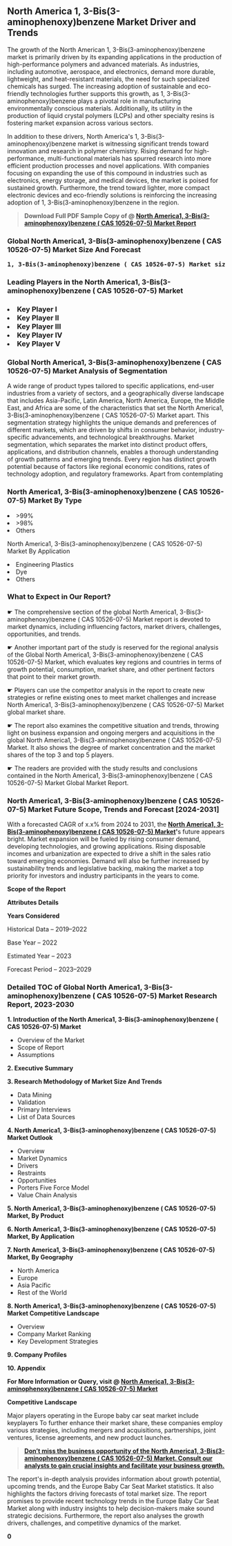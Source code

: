 <p><h2>North America 1, 3-Bis(3-aminophenoxy)benzene Market Driver and Trends</h2><p>The growth of the North American 1, 3-Bis(3-aminophenoxy)benzene market is primarily driven by its expanding applications in the production of high-performance polymers and advanced materials. As industries, including automotive, aerospace, and electronics, demand more durable, lightweight, and heat-resistant materials, the need for such specialized chemicals has surged. The increasing adoption of sustainable and eco-friendly technologies further supports this growth, as 1, 3-Bis(3-aminophenoxy)benzene plays a pivotal role in manufacturing environmentally conscious materials. Additionally, its utility in the production of liquid crystal polymers (LCPs) and other specialty resins is fostering market expansion across various sectors.</p><p>In addition to these drivers, North America's 1, 3-Bis(3-aminophenoxy)benzene market is witnessing significant trends toward innovation and research in polymer chemistry. Rising demand for high-performance, multi-functional materials has spurred research into more efficient production processes and novel applications. With companies focusing on expanding the use of this compound in industries such as electronics, energy storage, and medical devices, the market is poised for sustained growth. Furthermore, the trend toward lighter, more compact electronic devices and eco-friendly solutions is reinforcing the increasing adoption of 1, 3-Bis(3-aminophenoxy)benzene in the region.</p></p><blockquote id="" class=""><strong>Download Full PDF Sample Copy of @&nbsp;<a href="https://www.verifiedmarketreports.com/download-sample/?rid=899504&utm_source=GitHub-Jan&utm_medium=283" target="_blank">North America1, 3-Bis(3-aminophenoxy)benzene ( CAS 10526-07-5) Market Report</a>&nbsp;&nbsp;</strong></blockquote><h3 id="" class=""><strong>Global&nbsp;North America1, 3-Bis(3-aminophenoxy)benzene ( CAS 10526-07-5) Market Size And Forecast</strong></h3><pre class="reader-text-block__code-block"><strong>1, 3-Bis(3-aminophenoxy)benzene ( CAS 10526-07-5) Market size was valued at USD 0.01 Billion in 2022 and is projected to reach USD 0.03 Billion by 2030, growing at a CAGR of 13% from 2024 to 2030.</strong></pre><h3 id="" class="">Leading Players in the&nbsp;North America1, 3-Bis(3-aminophenoxy)benzene ( CAS 10526-07-5) Market</h3><h3 class=""></Li><Li>Key Player I</Li><Li> Key Player II</Li><Li> Key Player III</Li><Li> Key Player IV</Li><Li> Key Player V</h3><h3 id="" class="">Global&nbsp;North America1, 3-Bis(3-aminophenoxy)benzene ( CAS 10526-07-5) Market Analysis of Segmentation</h3><p id="" class="">A wide range of product types tailored to specific applications, end-user industries from a variety of sectors, and a geographically diverse landscape that includes Asia-Pacific, Latin America, North America, Europe, the Middle East, and Africa are some of the characteristics that set the North America1, 3-Bis(3-aminophenoxy)benzene ( CAS 10526-07-5) Market apart. This segmentation strategy highlights the unique demands and preferences of different markets, which are driven by shifts in consumer behavior, industry-specific advancements, and technological breakthroughs. Market segmentation, which separates the market into distinct product offers, applications, and distribution channels, enables a thorough understanding of growth patterns and emerging trends. Every region has distinct growth potential because of factors like regional economic conditions, rates of technology adoption, and regulatory frameworks. Apart from contemplating</p><h3 id="" class="">North America1, 3-Bis(3-aminophenoxy)benzene ( CAS 10526-07-5) Market&nbsp;By Type</h3><p></Li><Li>>99%</Li><Li> >98%</Li><Li> Others</p><div class="" data-test-id=""><p>North America1, 3-Bis(3-aminophenoxy)benzene ( CAS 10526-07-5) Market&nbsp;By Application</p></div><p class=""></Li><Li>Engineering Plastics</Li><Li> Dye</Li><Li> Others</p><div class="" data-test-id=""><h3><span class="">What to Expect in Our Report?</span></h3></div><div class="" data-test-id=""><p><span class="">☛ The comprehensive section of the global North America1, 3-Bis(3-aminophenoxy)benzene ( CAS 10526-07-5) Market report is devoted to market dynamics, including influencing factors, market drivers, challenges, opportunities, and trends.</span></p></div><div class="" data-test-id=""><p><span class="">☛ Another important part of the study is reserved for the regional analysis of the Global North America1, 3-Bis(3-aminophenoxy)benzene ( CAS 10526-07-5) Market, which evaluates key regions and countries in terms of growth potential, consumption, market share, and other pertinent factors that point to their market growth.</span></p></div><div class="" data-test-id=""><p><span class="">☛ Players can use the competitor analysis in the report to create new strategies or refine existing ones to meet market challenges and increase North America1, 3-Bis(3-aminophenoxy)benzene ( CAS 10526-07-5) Market global market share.</span></p></div><div class="" data-test-id=""><p><span class="">☛ The report also examines the competitive situation and trends, throwing light on business expansion and ongoing mergers and acquisitions in the global North America1, 3-Bis(3-aminophenoxy)benzene ( CAS 10526-07-5) Market. It also shows the degree of market concentration and the market shares of the top 3 and top 5 players.</span></p></div><div class="" data-test-id=""><p><span class="">☛ The readers are provided with the study results and conclusions contained in the North America1, 3-Bis(3-aminophenoxy)benzene ( CAS 10526-07-5) Market Global Market Report.</span></p></div><div class="" data-test-id=""><h3><span class="">North America1, 3-Bis(3-aminophenoxy)benzene ( CAS 10526-07-5) Market Future Scope, Trends and Forecast [2024-2031]</span></h3></div><div class="" data-test-id=""><p><span class="">With a forecasted CAGR of x.x% from 2024 to 2031, the <strong><a href="https://www.verifiedmarketreports.com/download-sample/?rid=899504&utm_source=GitHub-Jan&utm_medium=283" target="_blank">North America1, 3-Bis(3-aminophenoxy)benzene ( CAS 10526-07-5) Market</a>'</strong>s future appears bright. Market expansion will be fueled by rising consumer demand, developing technologies, and growing applications. Rising disposable incomes and urbanization are expected to drive a shift in the sales ratio toward emerging economies. Demand will also be further increased by sustainability trends and legislative backing, making the market a top priority for investors and industry participants in the years to come.</span></p><p id="ember66" class="ember-view reader-text-block__paragraph"><strong>Scope of the Report</strong></p><p id="ember67" class="ember-view reader-text-block__paragraph"><strong>Attributes Details</strong></p><p id="ember68" class="ember-view reader-text-block__paragraph"><strong>Years Considered</strong></p><p id="ember69" class="ember-view reader-text-block__paragraph">Historical Data &ndash; 2019&ndash;2022</p><p id="ember70" class="ember-view reader-text-block__paragraph">Base Year &ndash; 2022</p><p id="ember71" class="ember-view reader-text-block__paragraph">Estimated Year &ndash; 2023</p><p id="ember72" class="ember-view reader-text-block__paragraph">Forecast Period &ndash; 2023&ndash;2029</p></div><h3 id="" class="">Detailed TOC of Global North America1, 3-Bis(3-aminophenoxy)benzene ( CAS 10526-07-5) Market Research Report, 2023-2030</h3><p id="" class=""><strong>1. Introduction of the North America1, 3-Bis(3-aminophenoxy)benzene ( CAS 10526-07-5) Market</strong></p><ul><li>Overview of the Market</li><li>Scope of Report</li><li>Assumptions</li></ul><p id="" class=""><strong>2. Executive Summary</strong></p><p id="" class=""><strong>3. Research Methodology of Market Size And Trends</strong></p><ul><li>Data Mining</li><li>Validation</li><li>Primary Interviews</li><li>List of Data Sources</li></ul><p id="" class=""><strong>4. North America1, 3-Bis(3-aminophenoxy)benzene ( CAS 10526-07-5) Market Outlook</strong></p><ul><li>Overview</li><li>Market Dynamics</li><li>Drivers</li><li>Restraints</li><li>Opportunities</li><li>Porters Five Force Model</li><li>Value Chain Analysis</li></ul><p id="" class=""><strong>5. North America1, 3-Bis(3-aminophenoxy)benzene ( CAS 10526-07-5) Market, By Product</strong></p><p id="" class=""><strong>6. North America1, 3-Bis(3-aminophenoxy)benzene ( CAS 10526-07-5) Market, By Application</strong></p><p id="" class=""><strong>7. North America1, 3-Bis(3-aminophenoxy)benzene ( CAS 10526-07-5) Market, By Geography</strong></p><ul><li>North America</li><li>Europe</li><li>Asia Pacific</li><li>Rest of the World</li></ul><p id="" class=""><strong>8. North America1, 3-Bis(3-aminophenoxy)benzene ( CAS 10526-07-5) Market Competitive Landscape</strong></p><ul><li>Overview</li><li>Company Market Ranking</li><li>Key Development Strategies</li></ul><p id="" class=""><strong>9. Company Profiles</strong></p><p id="" class=""><strong>10. Appendix</strong></p><p><strong>For More Information or Query, visit&nbsp;@ <a href="https://www.verifiedmarketreports.com/product/1-3-bis-3-aminophenoxy-benzene-cas-10526-07-5-market/" target="_blank">North America1, 3-Bis(3-aminophenoxy)benzene ( CAS 10526-07-5) Market</a></strong></p><p id="ember61" class="ember-view reader-text-block__paragraph"><strong>Competitive Landscape</strong></p><p id="ember62" class="ember-view reader-text-block__paragraph">Major players operating in the Europe baby car seat market include keyplayers To further enhance their market share, these companies employ various strategies, including mergers and acquisitions, partnerships, joint ventures, license agreements, and new product launches.</p><blockquote id="ember63" class="ember-view reader-text-block__blockquote"><strong><a href="https://www.verifiedmarketreports.com/download-sample/?rid=899504&utm_source=GitHub-Jan&utm_medium=283" target="_blank">Don&rsquo;t miss the business opportunity of the North America1, 3-Bis(3-aminophenoxy)benzene ( CAS 10526-07-5) Market. Consult our analysts to gain crucial insights and facilitate your business growth.</a></strong></blockquote><p id="ember64" class="ember-view reader-text-block__paragraph">The report's in-depth analysis provides information about growth potential, upcoming trends, and the Europe Baby Car Seat Market statistics. It also highlights the factors driving forecasts of total market size. The report promises to provide recent technology trends in the Europe Baby Car Seat Market along with industry insights to help decision-makers make sound strategic decisions. Furthermore, the report also analyses the growth drivers, challenges, and competitive dynamics of the market.</p><p class="ember-view reader-text-block__paragraph"><strong>0</strong></p>
